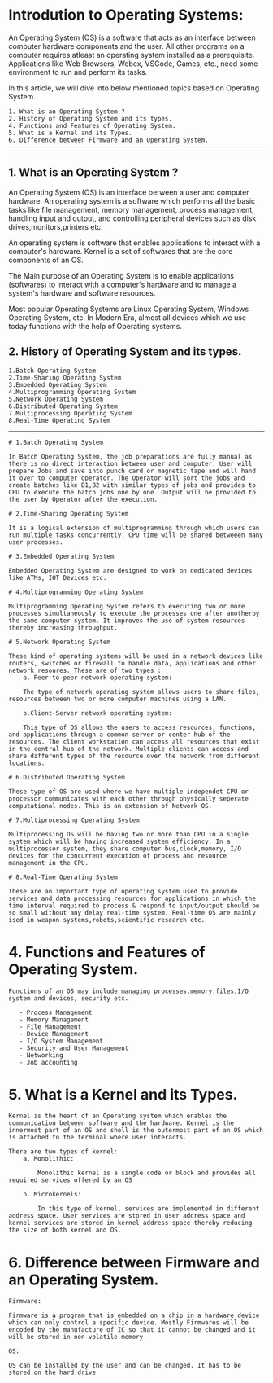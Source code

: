 # Introdution to Operating Systems:

An Operating System (OS) is a software that acts as an interface between computer hardware components and the user. All other programs on a computer requires atleast  an operating system installed as a prerequisite. Applications like Web Browsers, Webex, VSCode, Games, etc., need some environment to run and perform its tasks.

In this article, we will dive into below mentioned topics based on Operating System. 

    1. What is an Operating System ? 
    2. History of Operating System and its types.
    4. Functions and Features of Operating System.
    5. What is a Kernel and its Types. 
    6. Difference between Firmware and an Operating System.
 
------

## 1. What is an Operating System ?

An Operating System (OS) is an interface between a user and computer hardware. An operating system is a software which performs all the basic tasks like file management, memory management, process management, handling input and output, and controlling peripheral devices such as disk drives,monitors,printers etc.

An operating system is software that enables applications to interact with a computer's hardware. Kernel is a set of softwares that are the core components of an OS.

The Main purpose of an Operating System is to enable applications (softwares) to interact with a computer's hardware and to manage a system's hardware and software resources.

Most popular Operating Systems are Linux Operating System, Windows Operating System, etc. In Modern Era, almost all devices which we use today functions with the help of Operating systems.

## 2. History of Operating System and its types.

    1.Batch Operating System
    2.Time-Sharing Operating System
    3.Embedded Operating System
    4.Multiprogramming Operating System
    5.Network Operating System
    6.Distributed Operating System
    7.Multiprocessing Operating System
    8.Real-Time Operating System
---


    # 1.Batch Operating System

    In Batch Operating System, the job preparations are fully manual as there is no direct interaction between user and computer. User will prepare Jobs and save into punch card or magnetic tape and will hand it over to computer operator. The Operator will sort the jobs and create batches like B1,B2 with similar types of jobs and provides to CPU to execute the batch jobs one by one. Output will be provided to the user by Operator after the execution. 

    # 2.Time-Sharing Operating System

    It is a logical extension of multiprogramming through which users can run multiple tasks concurrently. CPU time will be shared betweeen many user processes. 

    # 3.Embedded Operating System

    Embedded Operating System are designed to work on dedicated devices like ATMs, IOT Devices etc. 

    # 4.Multiprogramming Operating System

    Multiprogramming Operating System refers to executing two or more processes simultaneously to execute the processes one after anotherby the same computer system. It improves the use of system resources thereby increasing throughput.

    # 5.Network Operating System

    These kind of operating systems will be used in a network devices like routers, switches or firewall to handle data, applications and other network resoures. These are of two types :
        a. Peer-to-peer network operating system: 
        
        The type of network operating system allows users to share files, resources between two or more computer machines using a LAN.

        b.Client-Server network operating system: 
        
        This type of OS allows the users to access resources, functions, and applications through a common server or center hub of the resources. The client workstation can access all resources that exist in the central hub of the network. Multiple clients can access and share different types of the resource over the network from different locations.

    # 6.Distributed Operating System

    These type of OS are used where we have multiple independet CPU or processor communicates with each other through physically seperate computational nodes. This is an extension of Network OS. 

    # 7.Multiprocessing Operating System

    Multiprocessing OS will be having two or more than CPU in a single system which will be having increased system efficiency. In a multiprocessor system, they share computer bus,clock,memory, I/O devices for the concurrent execution of process and resource management in the CPU. 

    # 8.Real-Time Operating System

    These are an important type of operating system used to provide services and data processing resources for applications in which the time interval required to process & respond to input/output should be so small without any delay real-time system. Real-time OS are mainly ised in weapon systems,robots,scientific research etc. 

# 4. Functions and Features of Operating System.

    Functions of an OS may include managing processes,memory,files,I/O system and devices, security etc. 

       - Process Management
       - Memory Management
       - File Management
       - Device Management
       - I/O System Management
       - Security and User Management 
       - Networking
       - Job accounting 
# 5. What is a Kernel and its Types. 

    Kernel is the heart of an Operating system which enables the communication between software and the hardware. Kernel is the innermost part of an OS and shell is the outermost part of an OS which is attached to the terminal where user interacts. 

    There are two types of kernel:
        a. Monolithic:

            Monolithic kernel is a single code or block and provides all required services offered by an OS

        b. Microkernels:

            In this type of kernel, services are implemented in different address space. User services are stored in user address space and kernel services are stored in kernel address space thereby reducing the size of both kernel and OS.

# 6. Difference between Firmware and an Operating System.

    Firmware:

    Firmware is a program that is embedded on a chip in a hardware device which can only control a specific device. Mostly Firmwares will be encoded by the manufacture of IC so that it cannot be changed and it will be stored in non-volatile memory 

    OS:

    OS can be installed by the user and can be changed. It has to be stored on the hard drive


